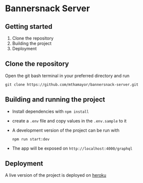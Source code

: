 
# Bannersnack Server


## Getting started
1. Clone the repository
2. Building the project
3. Deployment



## Clone the repository

Open the git bash terminal in your preferred directory and run
```
git clone https://github.com/mthamayor/bannersnack-server.git
```  

## Building and running the project
- Install dependencies with `npm install`
- create a `.env` file and copy values in the `.env.sample` to it
- A development version of the project can be run with
	```
	npm run start:dev
	```

- The app will be exposed on `http://localhost:4000/graphql` 


## Deployment

A live version of the project is deployed on [heroku](https://bannersnack-server.herokuapp.com)